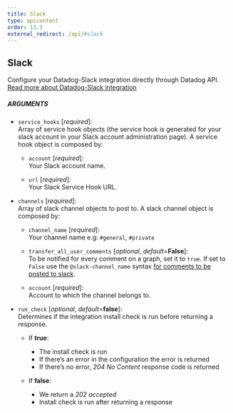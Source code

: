 ```yaml
---
title: Slack
type: apicontent
order: 13.3
external_redirect: /api/#slack
---
```


## Slack

Configure your Datadog-Slack integration directly through Datadog API.  
[Read more about Datadog-Slack integration](/integrations/slack)

##### ARGUMENTS

* `service_hooks` [*required*]:  
    Array of service hook objects (the service hook is generated for your slack account in your Slack account administration page). A service hook object is composed by:

    * `account` [*required*]:  
        Your Slack account name.

    * `url` [*required*]:  
        Your Slack Service Hook URL. 
  
  

* `channels` [*required*]:  
    Array of slack channel objects to post to. A slack channel object is composed by:

    * `channel_name` [*required*]:  
        Your channel name e.g: `#general`, `#private`

    * `transfer_all_user_comments` [*optional*, *default*=**False**]:  
        To be notified for every comment on a graph, set it to `true`. If set to `False` use the `@slack-channel_name` syntax [for comments to be posted to slack](/monitors/notifications/#slack-integration).

    * `account` [*required*]:  
        Account to which the channel belongs to.

* `run_check` [*optional*, *default*=**false**]:  
    Determines if the integration install check is run before returning a response.

    * If **true**:

        - The install check is run
        - If there’s an error in the configuration the error is returned
        - If there’s no error, *204 No Content* response code is returned

    * If **false**:

        - We return a *202 accepted*
        - Install check is run after returning a response